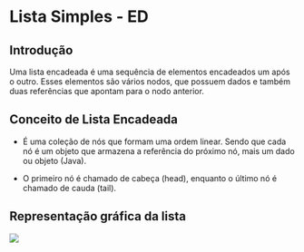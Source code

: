 # Lista Simples - ED

## Introdução

Uma lista encadeada é uma sequência de elementos encadeados um após o outro. Esses elementos são vários nodos, que possuem dados e também duas referências que apontam para o nodo anterior.


## Conceito de Lista Encadeada

- É uma coleção de nós que formam uma ordem linear. Sendo que cada nó é um objeto que armazena a referência do próximo nó, mais um dado ou objeto (Java).

- O primeiro nó é chamado de cabeça (head), enquanto o último nó é chamado de cauda (tail).

## Representação gráfica da lista

<img src="i.imgur.com/M7biZTl.png">
